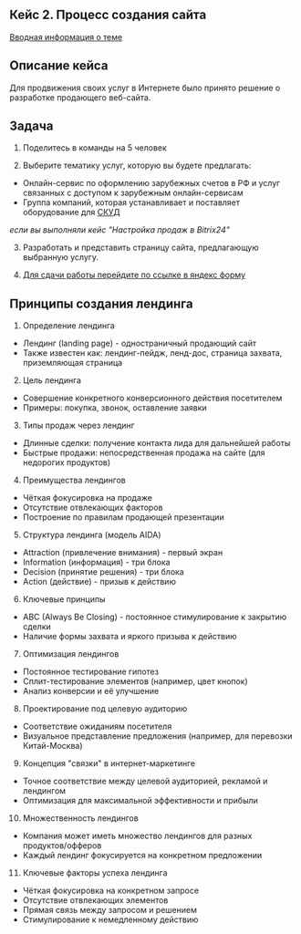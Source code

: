 ## Кейс 2. Процесс создания сайта

[Вводная информация о теме](info.md)

## Описание кейса

Для продвижения своих услуг в Интернете было принято решение о разработке продающего веб-сайта.

## Задача

1. Поделитесь в команды на 5 человек

2. Выберите тематику услуг, которую вы будете предлагать:

* Онлайн-сервис по оформлению зарубежных счетов в РФ и услуг связанных с доступом к зарубежным онлайн-сервисам
* Группа компаний, которая устанавливает и поставляет оборудование для [СКУД](https://www.delta.ru/blog/chto-takoe-skud/)

_если вы выполняли кейс "Настройка продаж в Bitrix24"_

3. Разработать и представить страницу сайта, предлагающую выбранную услугу.

4. [Для сдачи работы перейдите по ссылке в яндекс форму](https://forms.yandex.ru/cloud/66ec45e073cee72184114013/)

## Принципы создания лендинга

1. Определение лендинга
- Лендинг (landing page) - одностраничный продающий сайт
- Также известен как: лендинг-пейдж, ленд-дос, страница захвата, приземляющая страница

2. Цель лендинга
- Совершение конкретного конверсионного действия посетителем
- Примеры: покупка, звонок, оставление заявки

3. Типы продаж через лендинг
- Длинные сделки: получение контакта лида для дальнейшей работы
- Быстрые продажи: непосредственная продажа на сайте (для недорогих продуктов)

4. Преимущества лендингов
- Чёткая фокусировка на продаже
- Отсутствие отвлекающих факторов
- Построение по правилам продающей презентации

5. Структура лендинга (модель AIDA)
* Attraction (привлечение внимания) - первый экран
* Information (информация) - три блока
* Decision (принятие решения) - три блока
* Action (действие) - призыв к действию

6. Ключевые принципы
- ABC (Always Be Closing) - постоянное стимулирование к закрытию сделки
- Наличие формы захвата и яркого призыва к действию

7. Оптимизация лендингов
- Постоянное тестирование гипотез
- Сплит-тестирование элементов (например, цвет кнопок)
- Анализ конверсии и её улучшение

8. Проектирование под целевую аудиторию
- Соответствие ожиданиям посетителя
- Визуальное представление предложения (например, для перевозки Китай-Москва)

9. Концепция "связки" в интернет-маркетинге
- Точное соответствие между целевой аудиторией, рекламой и лендингом
- Оптимизация для максимальной эффективности и прибыли

10. Множественность лендингов
- Компания может иметь множество лендингов для разных продуктов/офферов
- Каждый лендинг фокусируется на конкретном предложении

11. Ключевые факторы успеха лендинга
- Чёткая фокусировка на конкретном запросе
- Отсутствие отвлекающих элементов
- Прямая связь между запросом и решением
- Стимулирование к немедленному действию
